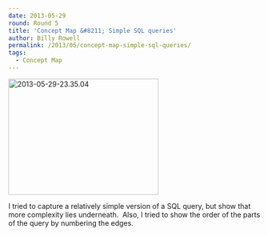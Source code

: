 ```yaml
---
date: 2013-05-29
round: Round 5
title: 'Concept Map &#8211; Simple SQL queries'
author: Billy Rowell
permalink: /2013/05/concept-map-simple-sql-queries/
tags:
  - Concept Map
---
```

[<img class="alignnone size-medium wp-image-2947" alt="2013-05-29-23.35.04" src="/software-carpentry-training-website/uploads/2013/05/2013-05-29-23.35.041-300x232.jpg" width="300" height="232" />][1]

I tried to capture a relatively simple version of a SQL query, but show that more complexity lies underneath.  Also, I tried to show the order of the parts of the query by numbering the edges.

&nbsp;

 [1]: /software-carpentry-training-website/uploads/2013/05/2013-05-29-23.35.041.jpg
